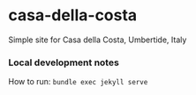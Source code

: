# casa-della-costa
Simple site for Casa della Costa, Umbertide, Italy


### Local development notes
How to run:
`bundle exec jekyll serve`
